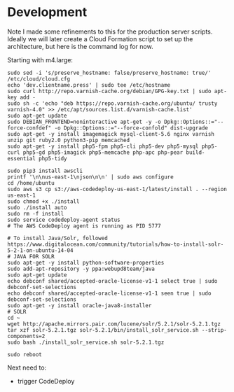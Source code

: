 # Development 

Note I made some refinements to this for the production server scripts. Ideally we will later create a Cloud Formation script to set up the architecture, but here is the command log for now.

Starting with m4.large:

    sudo sed -i 's/preserve_hostname: false/preserve_hostname: true/' /etc/cloud/cloud.cfg
    echo 'dev.clientname.press' | sudo tee /etc/hostname
    sudo curl http://repo.varnish-cache.org/debian/GPG-key.txt | sudo apt-key add -
    sudo sh -c 'echo "deb https://repo.varnish-cache.org/ubuntu/ trusty varnish-4.0" >> /etc/apt/sources.list.d/varnish-cache.list'
    sudo apt-get update
    sudo DEBIAN_FRONTEND=noninteractive apt-get -y -o Dpkg::Options::="--force-confdef" -o Dpkg::Options::="--force-confold" dist-upgrade
    sudo apt-get -y install imagemagick mysql-client-5.6 nginx varnish unzip git ruby2.0 python3-pip memcached
    sudo apt-get -y install php5-fpm php5-cli php5-dev php5-mysql php5-curl php5-gd php5-imagick php5-memcache php-apc php-pear build-essential php5-tidy

    sudo pip3 install awscli
    printf '\n\nus-east-1\njson\n\n' | sudo aws configure
    cd /home/ubuntu
    sudo aws s3 cp s3://aws-codedeploy-us-east-1/latest/install . --region us-east-1
    sudo chmod +x ./install
    sudo ./install auto
    sudo rm -f install
    sudo service codedeploy-agent status
    # The AWS CodeDeploy agent is running as PID 5777

    # To install Java/Solr, followed https://www.digitalocean.com/community/tutorials/how-to-install-solr-5-2-1-on-ubuntu-14-04
    # JAVA FOR SOLR
    sudo apt-get -y install python-software-properties
    sudo add-apt-repository -y ppa:webupd8team/java
    sudo apt-get update
    echo debconf shared/accepted-oracle-license-v1-1 select true | sudo debconf-set-selections
    echo debconf shared/accepted-oracle-license-v1-1 seen true | sudo debconf-set-selections
    sudo apt-get -y install oracle-java8-installer
    # SOLR
    cd ~
    wget http://apache.mirrors.pair.com/lucene/solr/5.2.1/solr-5.2.1.tgz
    tar xzf solr-5.2.1.tgz solr-5.2.1/bin/install_solr_service.sh --strip-components=2
    sudo bash ./install_solr_service.sh solr-5.2.1.tgz
    
    sudo reboot

Next need to:
* trigger CodeDeploy
